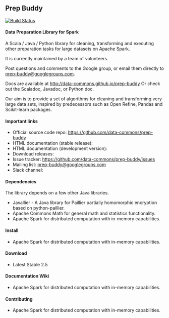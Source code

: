 ## Prep Buddy 
[![Build Status](https://travis-ci.org/data-commons/prep-buddy.svg?branch=master)](https://travis-ci.org/data-commons/prep-buddy)
#### Data Preparation Library for Spark

A Scala / Java / Python library for cleaning, transforming and executing other preparation tasks for large datasets on Apache Spark.

It is currently maintained by a team of volunteers.

Post questions and comments to the Google group, or email them directly to prep-buddy@googlegroups.com.

Docs are available at http://data-commons.github.io/prep-buddy
Or check out the Scaladoc, Javadoc, or Python doc.

Our aim is to provide a set of algorithms for cleaning and transforming very large data sets, inspired by predecessors such as Open Refine, Pandas and Scikit-learn packages.

#### Important links

- Official source code repo: https://github.com/data-commons/prep-buddy
- HTML documentation (stable release): 
- HTML documentation (development version): 
- Download releases: 
- Issue tracker: https://github.com/data-commons/prep-buddy/issues
- Mailing list: prep-buddy@googlegroups.com
- Slack channel: 

#### Dependencies
The library depends on a few other Java libraries.

- Javallier - A Java library for Paillier partially homomorphic encryption based on python-paillier.
- Apache Commons Math for general math and statistics functionality.
- Apache Spark for distributed computation with in-memory capabilities.

#### Install
- Apache Spark for distributed computation with in-memory capabilities.

#### Download

- Latest Stable 2.5

#### Documentation Wiki
- Apache Spark for distributed computation with in-memory capabilities.

#### Contributing
- Apache Spark for distributed computation with in-memory capabilities.

